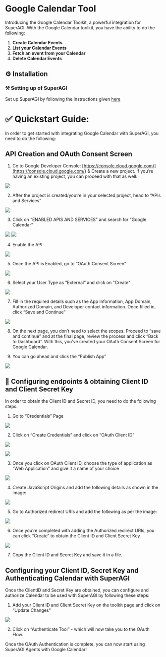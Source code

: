 # Google Calendar Tool

Introducing the Google Calendar Toolkit, a powerful integration for SuperAGI. With the Google Calendar toolkit, you have the ability to do the following:

1. **Create Calendar Events**
2. **List your Calendar Events**
3. **Fetch an event from your Calendar**
4. **Delete Calendar Events**

## ⚙️ Installation

### ⚒️ Setting up of SuperAGI

Set up SuperAGI by following the instructions given [here](https://github.com/TransformerOptimus/SuperAGI/blob/main/README.MD)

# ✅ Quickstart Guide:

In order to get started with integrating Google Calendar with SuperAGI, you need to do the following:

## API Creation and OAuth Consent Screen

1. Go to Google Developer Console:
[https://console.cloud.google.com/](https://console.cloud.google.com/) & Create a new project. If you’re having an existing project, you can proceed with that as well:

![](https://github.com/Phoenix2809/SuperAGI/assets/133874957/c486b2db-6cc5-46a9-8c74-59138a9ea95b)

2. After the project is created/you’re in your selected project, head to “APIs and Services”

![](https://github.com/Phoenix2809/SuperAGI/assets/92881074/968160d6-d5bb-4e1e-9141-d993c9b5bd7c)



3. Click on “ENABLED APIS AND SERVICES” and search for “Google Calendar”

![](https://github.com/Phoenix2809/SuperAGI/assets/92881074/16aa1139-9f38-4938-a094-9a9ce95e721a)
![](https://github.com/Phoenix2809/SuperAGI/assets/92881074/bb564362-a105-4ef0-ab1c-827822550621)

4. Enable the API
   
![](https://github.com/Phoenix2809/SuperAGI/assets/92881074/4877001f-0ce6-4f6a-9b92-873739c0b9df)

5. Once the API is Enabled, go to “OAuth Consent Screen” 

![](https://github.com/Phoenix2809/SuperAGI/assets/92881074/7195b562-9805-44e8-9e9d-2cea216b1447)

6. Select your User Type as “External” and click on "Create"

![](https://github.com/Phoenix2809/SuperAGI/assets/92881074/43eb7e77-5292-4564-874b-0dea2b183c21)

7. Fill in the required details such as the App Information, App Domain, Authorized Domain, and Developer contact information. Once filled in, click “Save and Continue” 

![](https://github.com/Phoenix2809/SuperAGI/assets/92881074/6ce9238e-d951-4fb0-bcc9-3bf054c26b95)

8. On the next page, you don’t need to select the scopes. Proceed to “save and continue” and at the final page, review the process and click “Back to Dashboard”.  With this, you’ve created your OAuth Consent Screen for Google Calendar.
   
9. You can go ahead and click the “Publish App” 

![](https://github.com/Phoenix2809/SuperAGI/assets/92881074/9e540069-387e-407f-a4e2-bcd0ca0070aa)

## 🔧 Configuring endpoints & obtaining Client ID and Client Secret Key

In order to obtain the Client ID and Secret ID, you need to do the following steps: 

1. Go to “Credentials” Page

![](https://github.com/Phoenix2809/SuperAGI/assets/92881074/f55aef35-df11-4f35-896a-bb9a0165a537)

2. Click on “Create Credentials” and click on “OAuth Client ID”

![](https://github.com/Phoenix2809/SuperAGI/assets/92881074/cf2959a4-ae79-418d-ba95-09bb7cbb1b49)

![](https://github.com/Phoenix2809/SuperAGI/assets/133874957/84baecb6-c68c-4e10-8efb-430a2965db44)

3. Once you click on OAuth Client ID, choose the type of application as “Web Application” and give it a name of your choice

![](https://github.com/Phoenix2809/SuperAGI/assets/133874957/5f1d83bd-f28a-4969-8e75-59582cf42a5b)

4. Create JavaScript Origins and add the following details as shown in the image: 

![](https://github.com/Phoenix2809/SuperAGI/assets/92881074/439b4398-bb20-4dc0-b622-bb36517ecb9b)


5. Go to Authorized redirect URIs and add the following as per the image: 

![](https://github.com/Phoenix2809/SuperAGI/assets/92881074/f274c547-cb71-4377-807b-633fe708bea4)

6. Once you’re completed with adding the Authorized redirect URIs, you can click “Create” to obtain the Client ID and Client Secret Key

![](https://github.com/Phoenix2809/SuperAGI/assets/92881074/17ef51d9-2e6c-4f4a-a50e-2536f6847225)

7. Copy the Client ID and Secret Key and save it in a file. 

## Configuring your Client ID, Secret Key and Authenticating Calendar with SuperAGI

Once the ClientID and Secret Key are obtained, you can configure and authorize Calendar to be used with SuperAGI by following these steps: 

1. Add your Client ID and Client Secret Key on the toolkit page and click on “Update Changes”

![](https://github.com/Phoenix2809/SuperAGI/assets/92881074/c3c44790-5e89-4191-9dcd-230e7ad711b8)

2. Click on “Authenticate Tool” - which will now take you to the OAuth Flow. 

Once the OAuth Authentication is complete, you can now start using SuperAGI Agents with Google Calendar!
